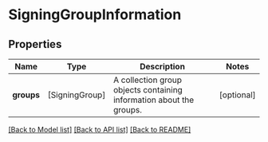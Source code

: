 # SigningGroupInformation

## Properties
Name | Type | Description | Notes
------------ | ------------- | ------------- | -------------
**groups** | [SigningGroup] | A collection group objects containing information about the groups. | [optional] 

[[Back to Model list]](../README.md#documentation-for-models) [[Back to API list]](../README.md#documentation-for-api-endpoints) [[Back to README]](../README.md)


